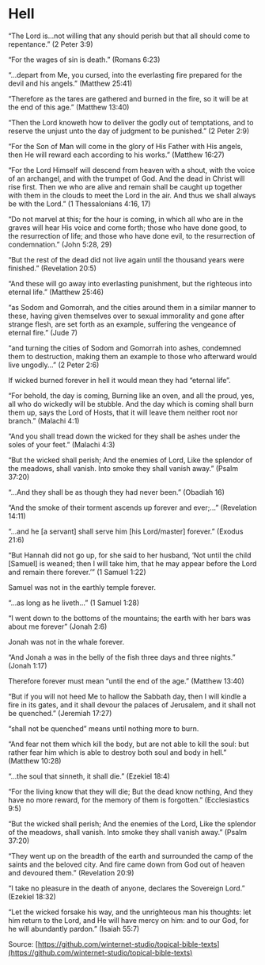Hell
====

“The Lord is...not willing that any should perish but that all should come to repentance.” (2 Peter 3:9)

“For the wages of sin is death.” (Romans 6:23)

“...depart from Me, you cursed, into the everlasting fire prepared for the devil and his angels.” (Matthew 25:41)

“Therefore as the tares are gathered and burned in the fire, so it will be at the end of this age.” (Matthew 13:40)

“Then the Lord knoweth how to deliver the godly out of temptations, and to reserve the unjust unto the day of judgment to be punished.” (2 Peter 2:9)

“For the Son of Man will come in the glory of His Father with His angels, then He will reward each according to his works.” (Matthew 16:27)

“For the Lord Himself will descend from heaven with a shout, with the voice of an archangel, and with the trumpet of God. And the dead in Christ will rise first. Then we who are alive and remain shall be caught up together with them in the clouds to meet the Lord in the air. And thus we shall always be with the Lord.” (1 Thessalonians 4:16, 17)

“Do not marvel at this; for the hour is coming, in which all who are in the graves will hear His voice and come forth; those who have done good, to the resurrection of life; and those who have done evil, to the resurrection of condemnation.” (John 5:28, 29)

“But the rest of the dead did not live again until the thousand years were finished.” (Revelation 20:5)

“And these will go away into everlasting punishment, but the righteous into eternal life.” (Matthew 25:46)

“as Sodom and Gomorrah, and the cities around them in a similar manner to these, having given themselves over to sexual immorality and gone after strange flesh, are set forth as an example, suffering the vengeance of eternal fire.” (Jude 7)

“and turning the cities of Sodom and Gomorrah into ashes, condemned them to destruction, making them an example to those who afterward would live ungodly...” (2 Peter 2:6)

If wicked burned forever in hell it would mean they had “eternal life”.

“For behold, the day is coming, Burning like an oven, and all the proud, yes, all who do wickedly will be stubble. And the day which is coming shall burn them up, says the Lord of Hosts, that it will leave them neither root nor branch.” (Malachi 4:1)

“And you shall tread down the wicked for they shall be ashes under the soles of your feet.” (Malachi 4:3)

“But the wicked shall perish; And the enemies of Lord, Like the splendor of the meadows, shall vanish. Into smoke they shall vanish away.” (Psalm 37:20)

“...And they shall be as though they had never been.” (Obadiah 16)

“And the smoke of their torment ascends up forever and ever;...” (Revelation 14:11)

“...and he [a servant] shall serve him [his Lord/master] forever.” (Exodus 21:6)

“But Hannah did not go up, for she said to her husband, ‘Not until the child [Samuel] is weaned; then I will take him, that he may appear before the Lord and remain there forever.’” (1 Samuel 1:22)

Samuel was not in the earthly temple forever.

“...as long as he liveth...” (1 Samuel 1:28)

“I went down to the bottoms of the mountains; the earth with her bars was about me forever” (Jonah 2:6)

Jonah was not in the whale forever.

“And Jonah a was in the belly of the fish three days and three nights.” (Jonah 1:17)

Therefore forever must mean “until the end of the age.” (Matthew 13:40)

“But if you will not heed Me to hallow the Sabbath day, then I will kindle a fire in its gates, and it shall devour the palaces of Jerusalem, and it shall not be quenched.” (Jeremiah 17:27)

“shall not be quenched” means until nothing more to burn.

“And fear not them which kill the body, but are not able to kill the soul: but rather fear him which is able to destroy both soul and body in hell.” (Matthew 10:28)

“...the soul that sinneth, it shall die.” (Ezekiel 18:4)

“For the living know that they will die; But the dead know nothing, And they have no more reward, for the memory of them is forgotten.” (Ecclesiastics 9:5)

“But the wicked shall perish; And the enemies of the Lord, Like the splendor of the meadows, shall vanish. Into smoke they shall vanish away.” (Psalm 37:20)

“They went up on the breadth of the earth and surrounded the camp of the saints and the beloved city. And fire came down from God out of heaven and devoured them.” (Revelation 20:9)

“I take no pleasure in the death of anyone, declares the Sovereign Lord.” (Ezekiel 18:32)

“Let the wicked forsake his way, and the unrighteous man his thoughts: let him return to the Lord, and He will have mercy on him: and to our God, for he will abundantly pardon.” (Isaiah 55:7)


<!--
References:
17-Q Who Framed God.pdf
-->

Source: [https://github.com/winternet-studio/topical-bible-texts](https://github.com/winternet-studio/topical-bible-texts)

